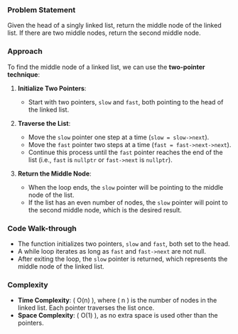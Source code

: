 ### Problem Statement
Given the head of a singly linked list, return the middle node of the linked list. If there are two middle nodes, return the second middle node.

### Approach
To find the middle node of a linked list, we can use the **two-pointer technique**:

1. **Initialize Two Pointers**:
   - Start with two pointers, `slow` and `fast`, both pointing to the head of the linked list.

2. **Traverse the List**:
   - Move the `slow` pointer one step at a time (`slow = slow->next`).
   - Move the `fast` pointer two steps at a time (`fast = fast->next->next`).
   - Continue this process until the `fast` pointer reaches the end of the list (i.e., `fast` is `nullptr` or `fast->next` is `nullptr`).

3. **Return the Middle Node**:
   - When the loop ends, the `slow` pointer will be pointing to the middle node of the list.
   - If the list has an even number of nodes, the `slow` pointer will point to the second middle node, which is the desired result.

### Code Walk-through
- The function initializes two pointers, `slow` and `fast`, both set to the head.
- A while loop iterates as long as `fast` and `fast->next` are not null.
- After exiting the loop, the `slow` pointer is returned, which represents the middle node of the linked list.

### Complexity
- **Time Complexity**: \( O(n) \), where \( n \) is the number of nodes in the linked list. Each pointer traverses the list once.
- **Space Complexity**: \( O(1) \), as no extra space is used other than the pointers.

